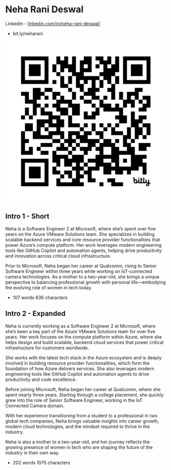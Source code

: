 # Neha Rani Deswal

LinkedIn - [linkedin.com/in/neha-rani-deswal/](https://www.linkedin.com/in/neha-rani-deswal/)

- bit.ly/neharani

![Neha Rani Deswal](../media/neha-rani-deswal.png)

## Intro 1 - Short

Neha is a Software Engineer 2 at Microsoft, where she’s spent over five years on the Azure VMware Solutions team. She specializes in building scalable backend services and core resource provider functionalities that power Azure’s compute platform. Her work leverages modern engineering tools like GitHub Copilot and automation agents, helping drive productivity and innovation across critical cloud infrastructure.

Prior to Microsoft, Neha began her career at Qualcomm, rising to Senior Software Engineer within three years while working on IoT-connected camera technologies. As a mother to a two-year-old, she brings a unique perspective to balancing professional growth with personal life—embodying the evolving role of women in tech today.

- 107 words 636 characters

## Intro 2 - Expanded

Neha is currently working as a Software Engineer 2 at Microsoft, where she’s been a key part of the Azure VMware Solutions team for over five years. Her work focuses on the compute platform within Azure, where she helps design and build scalable, backend cloud services that power critical infrastructure for customers worldwide.

She works with the latest tech stack in the Azure ecosystem and is deeply involved in building resource provider functionalities, which form the foundation of how Azure delivers services. She also leverages modern engineering tools like GitHub Copilot and automation agents to drive productivity and code excellence.

Before joining Microsoft, Neha began her career at Qualcomm, where she spent nearly three years. Starting through a college placement, she quickly grew into the role of Senior Software Engineer, working in the IoT Connected Camera domain.

With her experience transitioning from a student to a professional in two global tech companies, Neha brings valuable insights into career growth, modern cloud technologies, and the mindset required to thrive in the industry.

Neha is also a mother to a two-year-old, and her journey reflects the growing presence of women in tech who are shaping the future of the industry in their own way.

- 202 words 1075 characters

<!-- ![Neha Rani Deswal](../media/neha-rani-deswal.jpg) -->
